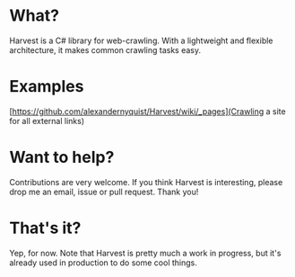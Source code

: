 What?
============
Harvest is a C# library for web-crawling. With a lightweight and flexible architecture, it makes common crawling tasks easy.

Examples
============
[https://github.com/alexandernyquist/Harvest/wiki/_pages](Crawling a site for all external links)

Want to help?
============
Contributions are very welcome. If you think Harvest is interesting, please drop me an email, issue or pull request. Thank you!

That's it?
============
Yep, for now. Note that Harvest is pretty much a work in progress, but it's already used in production to do some cool things.